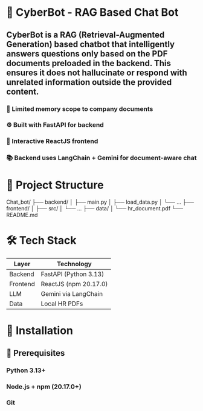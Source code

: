 # 🧠 CyberBot - RAG Based Chat Bot
## CyberBot is a RAG (Retrieval-Augmented Generation) based chatbot that intelligently answers questions only based on the PDF documents preloaded in the backend. This ensures it does not hallucinate or respond with unrelated information outside the provided content.

### 🔐 Limited memory scope to company documents

### ⚙️ Built with FastAPI for backend

### 💬 Interactive ReactJS frontend

### 📚 Backend uses LangChain + Gemini for document-aware chat

# 📂 Project Structure
Chat_bot/
├── backend/
│   ├── main.py
│   ├── load_data.py
│   └── ...
├── frontend/
│   ├── src/
│   └── ...
├── data/
│   └── hr_document.pdf
└── README.md

# 🛠️ Tech Stack
| Layer    | Technology            |
| -------- | --------------------- |
| Backend  | FastAPI (Python 3.13) |
| Frontend | ReactJS (npm 20.17.0) |
| LLM      | Gemini via LangChain  |
| Data     | Local HR PDFs         |


# 🚀 Installation
## 🔧 Prerequisites
  ### Python 3.13+
  ### Node.js + npm (20.17.0+)
  ### Git
